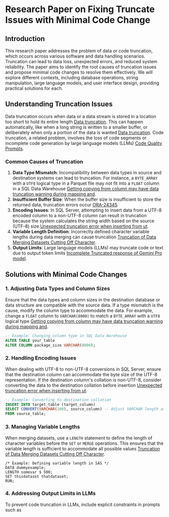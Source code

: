 # Research Paper on Fixing Truncate Issues with Minimal Code Change

## Introduction

This research paper addresses the problem of data or code truncation, which occurs across various software and data handling scenarios. Truncation can lead to data loss, unexpected errors, and reduced system reliability. The paper aims to identify the root causes of truncation issues and propose minimal code changes to resolve them effectively. We will explore different contexts, including database operations, string manipulation, large language models, and user interface design, providing practical solutions for each.

## Understanding Truncation Issues

Data truncation occurs when data or a data stream is stored in a location too short to hold its entire length [Data truncation](https://en.wikipedia.org/wiki/Data_truncation). This can happen automatically, like when a long string is written to a smaller buffer, or deliberately when only a portion of the data is wanted [Data truncation](https://en.wikipedia.org/wiki/Data_truncation). Code truncation, a related problem, involves the loss of code segments or incomplete code generation by large language models (LLMs) [Code Quality Prompts](https://docs.cline.bot/improving-your-prompting-skills/prompting).

### Common Causes of Truncation

1.  **Data Type Mismatch**: Incompatibility between data types in source and destination systems can lead to truncation. For instance, a `BYTE_ARRAY` with a `UTF8` logical type in a Parquet file may not fit into a `FLOAT` column in a SQL Data Warehouse [Getting copying from column may have data truncation warning during mapping and](https://stackoverflow.com/questions/78793791/getting-copying-from-column-may-have-data-truncation-warning-during-mapping-and).
2.  **Insufficient Buffer Size**: When the buffer size is insufficient to store the returned data, truncation errors occur [ORA-24345](https://docs.oracle.com/en/error-help/db/ora-24345/).
3.  **Encoding Issues**: In SQL Server, attempting to insert data from a UTF-8 encoded column to a non-UTF-8 column can result in truncation because the system calculates the string width based on the source (UTF-8) size [Unexpected truncation error when inserting from ut](https://learn.microsoft.com/en-us/answers/questions/1693889/unexpected-truncation-error-when-inserting-from-ut).
4.  **Variable Length Definition**: Incorrectly defined character variable lengths during data merging can cause truncation [Truncation of Data Merging Datasets Cutting Off Character](https://communities.sas.com/t5/SAS-Programming/Truncation-of-Data-Merging-Datasets-Cutting-Off-Character/td-p/928368).
5.  **Output Limits**: Large language models (LLMs) may truncate code or text due to output token limits [Incomplete Truncated response of Gemini Pro model](https://www.googlecloudcommunity.com/gc/AI-ML/Incomplete-Truncated-response-of-Gemini-Pro-model/m-p/727976).

## Solutions with Minimal Code Changes

### 1. Adjusting Data Types and Column Sizes

Ensure that the data types and column sizes in the destination database or data structure are compatible with the source data. If a type mismatch is the cause, modify the column type to accommodate the data. For example, change a `FLOAT` column to `VARCHAR(8000)` to match a `BYTE_ARRAY` with a `UTF8` logical type [Getting copying from column may have data truncation warning during mapping and](https://stackoverflow.com/questions/78793791/getting-copying-from-column-may-have-data-truncation-warning-during-mapping-and).

```sql
-- Example: Changing column type in SQL Data Warehouse
ALTER TABLE your_table
ALTER COLUMN package_size VARCHAR(8000);
```

### 2. Handling Encoding Issues

When dealing with UTF-8 to non-UTF-8 conversions in SQL Server, ensure that the destination column can accommodate the byte size of the UTF-8 representation. If the destination column's collation is non-UTF-8, consider converting the data to the destination collation before insertion [Unexpected truncation error when inserting from ut](https://learn.microsoft.com/en-us/answers/questions/1693889/unexpected-truncation-error-when-inserting-from-ut).

```sql
-- Example: Converting to destination collation
INSERT INTO target_table (target_column)
SELECT CONVERT(VARCHAR(100), source_column) -- Adjust VARCHAR length as needed
FROM source_table;
```

### 3. Managing Variable Lengths

When merging datasets, use a `LENGTH` statement to define the length of character variables before the `SET` or `MERGE` operations. This ensures that the variable length is sufficient to accommodate all possible values [Truncation of Data Merging Datasets Cutting Off Character](https://communities.sas.com/t5/SAS-Programming/Truncation-of-Data-Merging-Datasets-Cutting-Off-Character/td-p/928368).

```sas
/* Example: Defining variable length in SAS */
DATA dummyexample;
LENGTH somevar $ 500;
SET thisdataset thatdataset;
RUN;
```

### 4. Addressing Output Limits in LLMs

To prevent code truncation in LLMs, include explicit constraints in prompts such as 